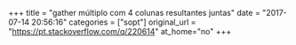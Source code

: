 +++
title = "gather múltiplo com 4 colunas resultantes juntas"
date = "2017-07-14 20:56:16"
categories = ["sopt"]
original_url = "https://pt.stackoverflow.com/q/220614"
at_home="no"
+++

